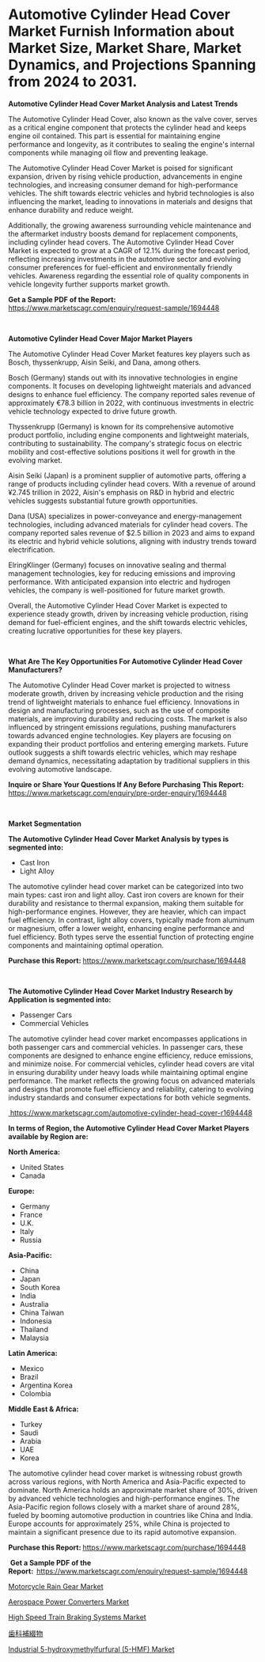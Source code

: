 <p><h1>Automotive Cylinder Head Cover Market Furnish Information about Market Size, Market Share, Market Dynamics, and Projections Spanning from 2024 to 2031.</h1></p><p><strong>Automotive Cylinder Head Cover Market Analysis and Latest Trends</strong></p>
<p><p>The Automotive Cylinder Head Cover, also known as the valve cover, serves as a critical engine component that protects the cylinder head and keeps engine oil contained. This part is essential for maintaining engine performance and longevity, as it contributes to sealing the engine's internal components while managing oil flow and preventing leakage. </p><p>The Automotive Cylinder Head Cover Market is poised for significant expansion, driven by rising vehicle production, advancements in engine technologies, and increasing consumer demand for high-performance vehicles. The shift towards electric vehicles and hybrid technologies is also influencing the market, leading to innovations in materials and designs that enhance durability and reduce weight. </p><p>Additionally, the growing awareness surrounding vehicle maintenance and the aftermarket industry boosts demand for replacement components, including cylinder head covers. The Automotive Cylinder Head Cover Market is expected to grow at a CAGR of 12.1% during the forecast period, reflecting increasing investments in the automotive sector and evolving consumer preferences for fuel-efficient and environmentally friendly vehicles. Awareness regarding the essential role of quality components in vehicle longevity further supports market growth.</p></p>
<p><strong>Get a Sample PDF of the Report:&nbsp;</strong> <a href="https://www.marketscagr.com/enquiry/request-sample/1694448?utm_campaign=1286&utm_medium=2&utm_source=Github&utm_content=ia&utm_term=13102024&utm_id=automotive-cylinder-head-cover">https://www.marketscagr.com/enquiry/request-sample/1694448</a></p>
<p>&nbsp;</p>
<p><strong>Automotive Cylinder Head Cover Major Market Players</strong></p>
<p><p>The Automotive Cylinder Head Cover Market features key players such as Bosch, thyssenkrupp, Aisin Seiki, and Dana, among others. </p><p>Bosch (Germany) stands out with its innovative technologies in engine components. It focuses on developing lightweight materials and advanced designs to enhance fuel efficiency. The company reported sales revenue of approximately €78.3 billion in 2022, with continuous investments in electric vehicle technology expected to drive future growth.</p><p>Thyssenkrupp (Germany) is known for its comprehensive automotive product portfolio, including engine components and lightweight materials, contributing to sustainability. The company's strategic focus on electric mobility and cost-effective solutions positions it well for growth in the evolving market.</p><p>Aisin Seiki (Japan) is a prominent supplier of automotive parts, offering a range of products including cylinder head covers. With a revenue of around ¥2.745 trillion in 2022, Aisin's emphasis on R&D in hybrid and electric vehicles suggests substantial future growth opportunities.</p><p>Dana (USA) specializes in power-conveyance and energy-management technologies, including advanced materials for cylinder head covers. The company reported sales revenue of $2.5 billion in 2023 and aims to expand its electric and hybrid vehicle solutions, aligning with industry trends toward electrification.</p><p>ElringKlinger (Germany) focuses on innovative sealing and thermal management technologies, key for reducing emissions and improving performance. With anticipated expansion into electric and hydrogen vehicles, the company is well-positioned for future market growth.</p><p>Overall, the Automotive Cylinder Head Cover Market is expected to experience steady growth, driven by increasing vehicle production, rising demand for fuel-efficient engines, and the shift towards electric vehicles, creating lucrative opportunities for these key players.</p></p>
<p>&nbsp;</p>
<p><strong>What Are The Key Opportunities For Automotive Cylinder Head Cover Manufacturers?</strong></p>
<p><p>The Automotive Cylinder Head Cover market is projected to witness moderate growth, driven by increasing vehicle production and the rising trend of lightweight materials to enhance fuel efficiency. Innovations in design and manufacturing processes, such as the use of composite materials, are improving durability and reducing costs. The market is also influenced by stringent emissions regulations, pushing manufacturers towards advanced engine technologies. Key players are focusing on expanding their product portfolios and entering emerging markets. Future outlook suggests a shift towards electric vehicles, which may reshape demand dynamics, necessitating adaptation by traditional suppliers in this evolving automotive landscape.</p></p>
<p><strong>Inquire or Share Your Questions If Any Before Purchasing This Report:</strong> <a href="https://www.marketscagr.com/enquiry/pre-order-enquiry/1694448?utm_campaign=1286&utm_medium=2&utm_source=Github&utm_content=ia&utm_term=13102024&utm_id=automotive-cylinder-head-cover">https://www.marketscagr.com/enquiry/pre-order-enquiry/1694448</a></p>
<p>&nbsp;</p>
<p><strong>Market Segmentation</strong></p>
<p><strong>The Automotive Cylinder Head Cover Market Analysis by types is segmented into:</strong></p>
<p><ul><li>Cast Iron</li><li>Light Alloy</li></ul></p>
<p><p>The automotive cylinder head cover market can be categorized into two main types: cast iron and light alloy. Cast iron covers are known for their durability and resistance to thermal expansion, making them suitable for high-performance engines. However, they are heavier, which can impact fuel efficiency. In contrast, light alloy covers, typically made from aluminum or magnesium, offer a lower weight, enhancing engine performance and fuel efficiency. Both types serve the essential function of protecting engine components and maintaining optimal operation.</p></p>
<p><strong>Purchase this Report:&nbsp;</strong><a href="https://www.marketscagr.com/purchase/1694448?utm_campaign=1286&utm_medium=2&utm_source=Github&utm_content=ia&utm_term=13102024&utm_id=automotive-cylinder-head-cover">https://www.marketscagr.com/purchase/1694448</a></p>
<p>&nbsp;</p>
<p><strong>The Automotive Cylinder Head Cover Market Industry Research by Application is segmented into:</strong></p>
<p><ul><li>Passenger Cars</li><li>Commercial Vehicles</li></ul></p>
<p><p>The automotive cylinder head cover market encompasses applications in both passenger cars and commercial vehicles. In passenger cars, these components are designed to enhance engine efficiency, reduce emissions, and minimize noise. For commercial vehicles, cylinder head covers are vital in ensuring durability under heavy loads while maintaining optimal engine performance. The market reflects the growing focus on advanced materials and designs that promote fuel efficiency and reliability, catering to evolving industry standards and consumer expectations for both vehicle segments.</p></p>
<p><a href="https://www.marketscagr.com/automotive-cylinder-head-cover-r1694448?utm_campaign=1286&utm_medium=2&utm_source=Github&utm_content=ia&utm_term=13102024&utm_id=automotive-cylinder-head-cover">&nbsp;https://www.marketscagr.com/automotive-cylinder-head-cover-r1694448</a></p>
<p><strong>In terms of Region, the Automotive Cylinder Head Cover Market Players available by Region are:</strong></p>
<p>
    <p> <strong> North America: </strong>
        <ul>
            <li>United States</li>
            <li>Canada</li>
        </ul>
        </p> 
    <p> <strong> Europe: </strong>
        <ul>
            <li>Germany</li>
            <li>France</li>
            <li>U.K.</li>
            <li>Italy</li>
            <li>Russia</li>
        </ul>
        </p> 
    <p> <strong> Asia-Pacific: </strong>
        <ul>
            <li>China</li>
            <li>Japan</li>
            <li>South Korea</li>
            <li>India</li>
            <li>Australia</li>
            <li>China Taiwan</li>
            <li>Indonesia</li>
            <li>Thailand</li>
            <li>Malaysia</li>
        </ul>
        </p> 
    <p> <strong> Latin America: </strong>
        <ul>
            <li>Mexico</li>
            <li>Brazil</li>
            <li>Argentina Korea</li>
            <li>Colombia</li>
        </ul>
        </p> 
    <p> <strong> Middle East & Africa: </strong>
        <ul>
            <li>Turkey</li>
            <li>Saudi</li>
            <li>Arabia</li>
            <li>UAE</li>
            <li>Korea</li>
        </ul>
    </p>
    </p>
<p><p>The automotive cylinder head cover market is witnessing robust growth across various regions, with North America and Asia-Pacific expected to dominate. North America holds an approximate market share of 30%, driven by advanced vehicle technologies and high-performance engines. The Asia-Pacific region follows closely with a market share of around 28%, fueled by booming automotive production in countries like China and India. Europe accounts for approximately 25%, while China is projected to maintain a significant presence due to its rapid automotive expansion.</p></p>
<p><strong>Purchase this Report: </strong><a href="https://www.marketscagr.com/purchase/1694448?utm_campaign=1286&utm_medium=2&utm_source=Github&utm_content=ia&utm_term=13102024&utm_id=automotive-cylinder-head-cover">https://www.marketscagr.com/purchase/1694448</a></p>
<p>&nbsp;<strong>Get a Sample PDF of the Report:&nbsp;&nbsp;</strong><a href="https://www.marketscagr.com/enquiry/request-sample/1694448?utm_campaign=1286&utm_medium=2&utm_source=Github&utm_content=ia&utm_term=13102024&utm_id=automotive-cylinder-head-cover">https://www.marketscagr.com/enquiry/request-sample/1694448</a></p>
<p><strong></strong></p>
<p><p><a href="https://www.linkedin.com/pulse/motorcycle-rain-gear-market-refracting-trends-consumer-behaviors-ulthe?utm_campaign=1286&utm_medium=2&utm_source=Github&utm_content=ia&utm_term=13102024&utm_id=automotive-cylinder-head-cover">Motorcycle Rain Gear Market</a></p><p><a href="https://www.linkedin.com/pulse/aerospace-power-converters-market-global-insights-regional-myszc?utm_campaign=1286&utm_medium=2&utm_source=Github&utm_content=ia&utm_term=13102024&utm_id=automotive-cylinder-head-cover">Aerospace Power Converters Market</a></p><p><a href="https://www.linkedin.com/pulse/market-forecast-global-high-speed-train-braking-systems-trends-707oc?utm_campaign=1286&utm_medium=2&utm_source=Github&utm_content=ia&utm_term=13102024&utm_id=automotive-cylinder-head-cover">High Speed Train Braking Systems Market</a></p><p><a href="https://github.com/mohamedbakry57/Market-Research-Report-List-6/blob/main/935188017684.md?utm_campaign=1286&utm_medium=2&utm_source=Github&utm_content=ia&utm_term=13102024&utm_id=automotive-cylinder-head-cover">歯科補綴物</a></p><p><a href="https://www.linkedin.com/pulse/industrial-5-hydroxymethylfurfural-5-hmf-market-share-size-trends-3pgvf?utm_campaign=1286&utm_medium=2&utm_source=Github&utm_content=ia&utm_term=13102024&utm_id=automotive-cylinder-head-cover">Industrial 5-hydroxymethylfurfural (5-HMF) Market</a></p></p>